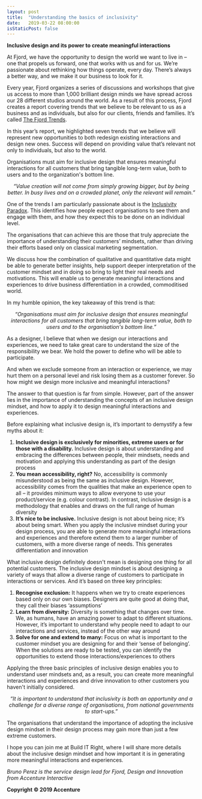 ```yaml
---
layout: post
title:  "Understanding the basics of inclusivity"
date:   2019-03-22 08:00:00
isStaticPost: false
---
```

**Inclusive design and its power to create meaningful interactions**

At Fjord, we have the opportunity to design the world we want to live in – one that propels us forward, one that works with us and for us. We’re passionate about rethinking how things operate, every day. There’s always a better way, and we make it our business to look for it.

Every year, Fjord organizes a series of discussions and workshops that give us access to more than 1,000 brilliant design minds we have spread across our 28 different studios around the world. As a result of this process, Fjord creates a report covering trends that we believe to be relevant to us as a business and as individuals, but also for our clients, friends and families. It’s called [The Fjord Trends](https://trends.fjordnet.com).

In this year’s report, we highlighted seven trends that we believe will represent new opportunities to both redesign existing interactions and design new ones. Success will depend on providing value that’s relevant not only to individuals, but also to the world.

Organisations must aim for inclusive design that ensures meaningful interactions for all customers that bring tangible long-term value, both to users and to the organization's bottom line.

<p style="text-align: center; font-style: italic">
“Value creation will not come from simply growing bigger, but by being better. In busy lives and on a crowded planet, only the relevant will remain.”
</p>

One of the trends I am particularly passionate about is the [Inclusivity Paradox](https://trends.fjordnet.com/trends/inclusivity-paradox). This identifies how people expect organisations to see them and engage with them, and how they expect this to be done on an individual level.

The organisations that can achieve this are those that truly appreciate the importance of understanding their customers’ mindsets, rather than driving their efforts based only on classical marketing segmentation.

We discuss how the combination of qualitative and quantitative data might be able to generate better insights, help support deeper interpretation of the customer mindset and in doing so bring to light their real needs and motivations. This will enable us to generate meaningful interactions and experiences to drive business differentiation in a crowded, commoditised world.

In my humble opinion, the key takeaway of this trend is that:

<p style="text-align: center; font-style: italic">
“Organisations must aim for inclusive design that ensures meaningful interactions for all customers that bring tangible long-term value, both to users and to the organisation's bottom line.”
</p>

As a designer, I believe that when we design our interactions and experiences, we need to take great care to understand the size of the responsibility we bear. We hold the power to define who will be able to participate.

And when we exclude someone from an interaction or experience, we may hurt them on a personal level and risk losing them as a customer forever. So how might we design more inclusive and meaningful interactions?

The answer to that question is far from simple. However, part of the answer lies in the importance of understanding the concepts of an inclusive design mindset, and how to apply it to design meaningful interactions and experiences.

Before explaining what inclusive design is, it’s important to demystify a few myths about it:

1.	**Inclusive design is exclusively for minorities, extreme users or for those with a disability.** Inclusive design is about understanding and embracing the differences between people, their mindsets, needs and motivation and applying this understanding as part of the design process
2.	**You mean accessibility, right?** No, accessibility is commonly misunderstood as being the same as inclusive design. However, accessibility comes from the qualities that make an experience open to all – it provides minimum ways to allow everyone to use your product/service (e.g. colour contrast). In contrast, inclusive design is a methodology that enables and draws on the full range of human diversity
3.	**It’s nice to be inclusive.** Inclusive design is not about being nice; it’s about being smart. When you apply the inclusive mindset during your design process, you are able to generate more meaningful interactions and experiences and therefore extend them to a larger number of customers, with a more diverse range of needs. This generates differentiation and innovation


What inclusive design definitely doesn't mean is designing one thing for all potential customers. The inclusive design mindset is about designing a variety of ways that allow a diverse range of customers to participate in interactions or services. And it’s based on three key principles:

1.	**Recognise exclusion:** It happens when we try to create experiences based only on our own biases. Designers are quite good at doing that, they call their biases ‘assumptions’
2.	**Learn from diversity:** Diversity is something that changes over time. We, as humans, have an amazing power to adapt to different situations. However, it’s important to understand why people need to adapt to our interactions and services, instead of the other way around
3.	**Solve for one and extend to many:** Focus on what is important to the customer mindset you are designing for and their ‘sense of belonging’. When the solutions are ready to be tested, you can identify the opportunities to extend those interactions/experiences to others


Applying the three basic principles of inclusive design enables you to understand user mindsets and, as a result, you can create more meaningful interactions and experiences and drive innovation to other customers you haven't initially considered.

<p style="text-align: center; font-style: italic">
“It is important to understand that inclusivity is both an opportunity and a challenge for a diverse range of organisations, from national governments to start-ups.”
</p>

The organisations that understand the importance of adopting the inclusive design mindset in their design process may gain more than just a few extreme customers.

I hope you can join me at Build IT Right, where I will share more details about the inclusive design mindset and how important it is in generating more meaningful interactions and experiences.


*Bruno Perez is the service design lead for Fjord, Design and Innovation from Accenture Interactive*

**Copyright © 2019 Accenture**